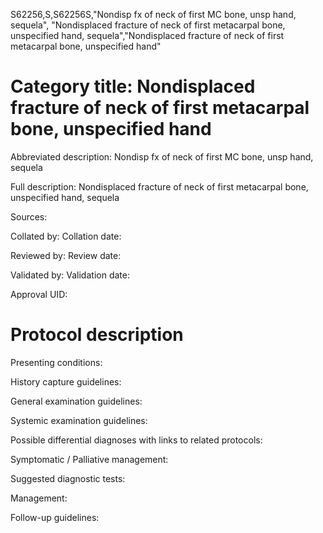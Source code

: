S62256,S,S62256S,"Nondisp fx of neck of first MC bone, unsp hand, sequela", "Nondisplaced fracture of neck of first metacarpal bone, unspecified hand, sequela","Nondisplaced fracture of neck of first metacarpal bone, unspecified hand"
# Category title: Nondisplaced fracture of neck of first metacarpal bone, unspecified hand

Abbreviated description: Nondisp fx of neck of first MC bone, unsp hand, sequela

Full description: Nondisplaced fracture of neck of first metacarpal bone, unspecified hand, sequela

Sources:

Collated by:
Collation date:

Reviewed by:
Review date:

Validated by:
Validation date:

Approval UID:

# Protocol description

Presenting conditions:

History capture guidelines:

General examination guidelines:

Systemic examination guidelines:

Possible differential diagnoses with links to related protocols:

Symptomatic / Palliative management:

Suggested diagnostic tests:

Management:

Follow-up guidelines:

